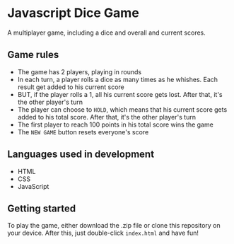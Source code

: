 # Javascript Dice Game
A multiplayer game, including a dice and overall and current scores.

## Game rules

- The game has 2 players, playing in rounds
- In each turn, a player rolls a dice as many times as he whishes. Each result get added to his current score
- BUT, if the player rolls a 1, all his current score gets lost. After that, it's the other player's turn
- The player can choose to `HOLD`, which means that his current score gets added to his total score. After that, it's the other player's turn
- The first player to reach 100 points in his total score wins the game
- The `NEW GAME` button resets everyone's score

## Languages used in development
* HTML
* CSS
* JavaScript

## Getting started
To play the game, either download the .zip file or clone this repository on your device.
After this, just double-click `index.html` and have fun!